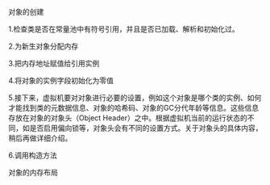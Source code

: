 对象的创建

1.检查类是否在常量池中有符号引用，并且是否已加载、解析和初始化过。

2.为新生对象分配内存

3.把内存地址赋值给引用实例

4.将对象的实例字段初始化为零值

5.接下来，虚拟机要对对象进行必要的设置，例如这个对象是哪个类的实例、如何才能找到类的元数据信息、对象的哈希码、对象的GC分代年龄等信息。这些信息存放在对象的对象头（Object Header）之中。根据虚拟机当前的运行状态的不同，如是否启用偏向锁等，对象头会有不同的设置方式。关于对象头的具体内容，稍后再做详细介绍。

6.调用构造方法



对象的内存布局



